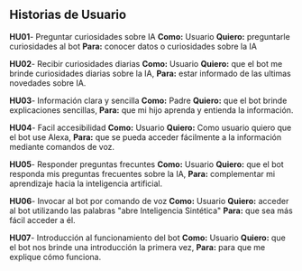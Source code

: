 ## Historias de Usuario

**HU01**- Preguntar curiosidades sobre IA **Como:** Usuario **Quiero:** preguntarle curiosidades al bot  **Para:** conocer datos o curiosidades sobre la IA

**HU02**- Recibir curiosidades diarias **Como:** Usuario **Quiero:** que el bot me brinde curiosidades diarias sobre la IA,  **Para:** estar informado de las ultimas novedades sobre IA.

**HU03**- Información clara y sencilla **Como:** Padre **Quiero:** que el bot brinde explicaciones sencillas,  **Para:** que mi hijo aprenda y entienda la información. 

**HU04**- Facil accesibilidad **Como:** Usuario **Quiero:** Como usuario quiero que el bot use Alexa,  **Para:** que se pueda acceder fácilmente a la información mediante comandos de voz.

**HU05**- Responder preguntas frecuntes **Como:** Usuario **Quiero:** que el bot responda mis preguntas frecuentes sobre la IA, **Para:** complementar mi aprendizaje hacia la inteligencia artificial. 

**HU06**- Invocar al bot por comando de voz **Como:** Usuario **Quiero:** acceder al bot utilizando las palabras "abre Inteligencia Sintética" **Para:** que sea más fácil acceder a él. 

**HU07**- Introducción al funcionamiento del bot **Como:** Usuario **Quiero:** que el bot nos brinde una introducción la primera vez, **Para:** para que me explique cómo funciona.  









 